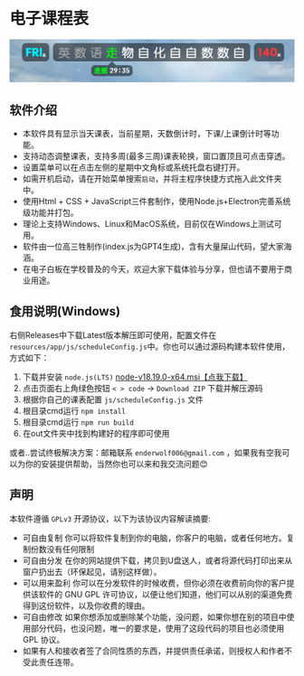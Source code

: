 # 电子课程表

![1705632040066](images/README/1705632040066.png)

## 软件介绍

- 本软件具有显示当天课表，当前星期，天数倒计时，下课/上课倒计时等功能。
- 支持动态调整课表，支持多周(最多三周)课表轮换，窗口置顶且可点击穿透。
- 设置菜单可以在点击左侧的星期中文角标或系统托盘右键打开。
- 如需开机启动，请在开始菜单搜索`启动`，并将主程序快捷方式拖入此文件夹中。
- 使用Html + CSS + JavaScript三件套制作，使用Node.js+Electron完善系统级功能并打包。
- 理论上支持Windows、Linux和MacOS系统，目前仅在Windows上测试可用。
- 软件由一位高三牲制作(index.js为GPT4生成)，含有大量屎山代码，望大家海涵。
- 在电子白板在学校普及的今天，欢迎大家下载体验与分享，但也请不要用于商业用途。

## 食用说明(Windows)

右侧Releases中下载Latest版本解压即可使用，配置文件在`resources/app/js/scheduleConfig.js`中。你也可以通过源码构建本软件使用，方式如下：

1. 下载并安装 `node.js(LTS)` [node-v18.19.0-x64.msi【点我下载】](https://cdn.npmmirror.com/binaries/node/v18.19.0/node-v18.19.0-x64.msi)
2. 点击页面右上角绿色按钮 `< > code` -> `Download ZIP` 下载并解压源码
3. 根据你自己的课表配置 `js/scheduleConfig.js` 文件
4. 根目录cmd运行 `npm install`
5. 根目录cmd运行 `npm run build`
6. 在out文件夹中找到构建好的程序即可使用

或者..尝试终极解决方案：邮箱联系 `enderwolf006@gmail.com` ，如果我有空我可以为你的安装提供帮助，当然你也可以来和我交流问题😊

## 声明

本软件遵循 `GPLv3` 开源协议，以下为该协议内容解读摘要:

* 可自由复制 你可以将软件复制到你的电脑，你客户的电脑，或者任何地方。复制份数没有任何限制
* 可自由分发 在你的网站提供下载，拷贝到U盘送人，或者将源代码打印出来从窗户扔出去（环保起见，请别这样做）。
* 可以用来盈利 你可以在分发软件的时候收费，但你必须在收费前向你的客户提供该软件的 GNU GPL 许可协议，以便让他们知道，他们可以从别的渠道免费得到这份软件，以及你收费的理由。
* 可自由修改 如果你想添加或删除某个功能，没问题，如果你想在别的项目中使用部分代码，也没问题，唯一的要求是，使用了这段代码的项目也必须使用 GPL 协议。
* 如果有人和接收者签了合同性质的东西，并提供责任承诺，则授权人和作者不受此责任连带。
